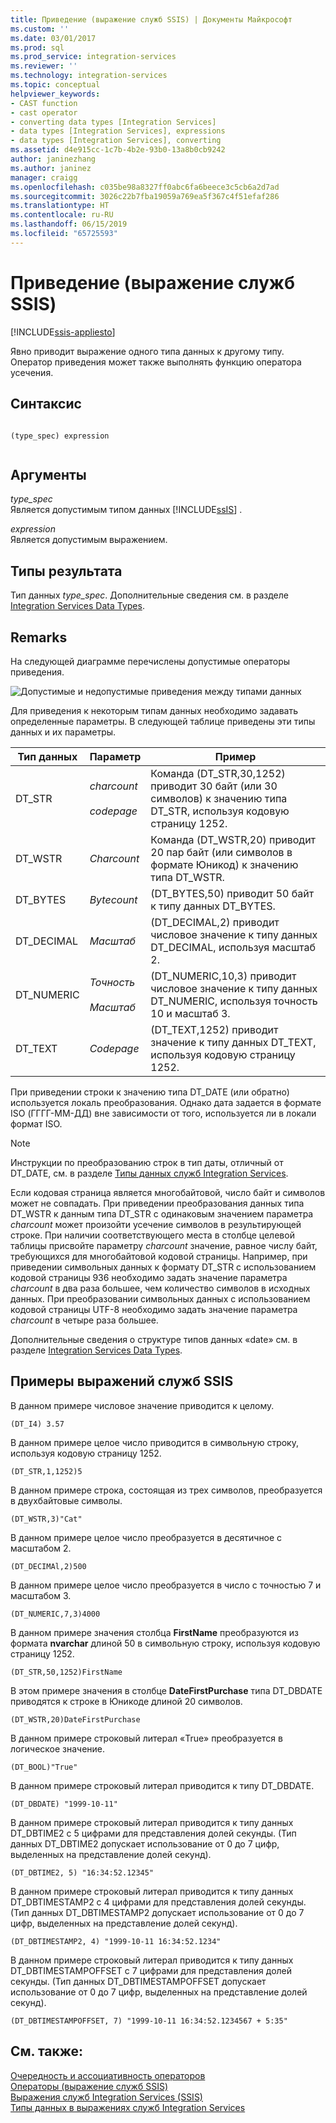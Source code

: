 ```yaml
---
title: Приведение (выражение служб SSIS) | Документы Майкрософт
ms.custom: ''
ms.date: 03/01/2017
ms.prod: sql
ms.prod_service: integration-services
ms.reviewer: ''
ms.technology: integration-services
ms.topic: conceptual
helpviewer_keywords:
- CAST function
- cast operator
- converting data types [Integration Services]
- data types [Integration Services], expressions
- data types [Integration Services], converting
ms.assetid: d4e915cc-1c7b-4b2e-93b0-13a8b0cb9242
author: janinezhang
ms.author: janinez
manager: craigg
ms.openlocfilehash: c035be98a8327ff0abc6fa6beece3c5cb6a2d7ad
ms.sourcegitcommit: 3026c22b7fba19059a769ea5f367c4f51efaf286
ms.translationtype: HT
ms.contentlocale: ru-RU
ms.lasthandoff: 06/15/2019
ms.locfileid: "65725593"
---
```

# <a name="cast-ssis-expression"></a>Приведение (выражение служб SSIS)

[!INCLUDE[ssis-appliesto](../../includes/ssis-appliesto-ssvrpluslinux-asdb-asdw-xxx.md)]


  Явно приводит выражение одного типа данных к другому типу. Оператор приведения может также выполнять функцию оператора усечения.  
  
## <a name="syntax"></a>Синтаксис  
  
```  
  
(type_spec) expression  
  
```  
  
## <a name="arguments"></a>Аргументы  
 *type_spec*  
 Является допустимым типом данных [!INCLUDE[ssIS](../../includes/ssis-md.md)] .  
  
 *expression*  
 Является допустимым выражением.  
  
## <a name="result-types"></a>Типы результата  
 Тип данных *type_spec*. Дополнительные сведения см. в разделе [Integration Services Data Types](../../integration-services/data-flow/integration-services-data-types.md).  
  
## <a name="remarks"></a>Remarks  
 На следующей диаграмме перечислены допустимые операторы приведения.  
  
 ![Допустимые и недопустимые приведения между типами данных](../../integration-services/expressions/media/data-conversion.gif "Допустимые и недопустимые приведения между типами данных")  
  
 Для приведения к некоторым типам данных необходимо задавать определенные параметры. В следующей таблице приведены эти типы данных и их параметры.  
  
|Тип данных|Параметр|Пример|  
|---------------|---------------|-------------|  
|DT_STR|*charcount*<br /><br /> *codepage*|Команда (DT_STR,30,1252) приводит 30 байт (или 30 символов) к значению типа DT_STR, используя кодовую страницу 1252.|  
|DT_WSTR|*Charcount*|Команда (DT_WSTR,20) приводит 20 пар байт (или символов в формате Юникод) к значению типа DT_WSTR.|  
|DT_BYTES|*Bytecount*|(DT_BYTES,50) приводит 50 байт к типу данных DT_BYTES.|  
|DT_DECIMAL|*Масштаб*|(DT_DECIMAL,2) приводит числовое значение к типу данных DT_DECIMAL, используя масштаб 2.|  
|DT_NUMERIC|*Точность*<br /><br /> *Масштаб*|(DT_NUMERIC,10,3) приводит числовое значение к типу данных DT_NUMERIC, используя точность 10 и масштаб 3.|  
|DT_TEXT|*Codepage*|(DT_TEXT,1252) приводит значение к типу данных DT_TEXT, используя кодовую страницу 1252.|  
  
 При приведении строки к значению типа DT_DATE (или обратно) используется локаль преобразования. Однако дата задается в формате ISO (ГГГГ-ММ-ДД) вне зависимости от того, используется ли в локали формат ISO.  
  
> [!NOTE]  
>  Инструкции по преобразованию строк в тип даты, отличный от DT_DATE, см. в разделе [Типы данных служб Integration Services](../../integration-services/data-flow/integration-services-data-types.md).  
  
 Если кодовая страница является многобайтовой, число байт и символов может не совпадать. При приведении преобразования данных типа DT_WSTR к данным типа DT_STR с одинаковым значением параметра *charcount* может произойти усечение символов в результирующей строке. При наличии соответствующего места в столбце целевой таблицы присвойте параметру *charcount* значение, равное числу байт, требующихся для многобайтовой кодовой страницы. Например, при приведении символьных данных к формату DT_STR с использованием кодовой страницы 936 необходимо задать значение параметра *charcount* в два раза большее, чем количество символов в исходных данных. При преобразовании символьных данных с использованием кодовой страницы UTF-8 необходимо задать значение параметра *charcount* в четыре раза большее.  
  
 Дополнительные сведения о структуре типов данных «date» см. в разделе [Integration Services Data Types](../../integration-services/data-flow/integration-services-data-types.md).  
  
## <a name="ssis-expression-examples"></a>Примеры выражений служб SSIS  
 В данном примере числовое значение приводится к целому.  
  
```  
(DT_I4) 3.57  
```  
  
 В данном примере целое число приводится в символьную строку, используя кодовую страницу 1252.  
  
```  
(DT_STR,1,1252)5  
```  
  
 В данном примере строка, состоящая из трех символов, преобразуется в двухбайтовые символы.  
  
```  
(DT_WSTR,3)"Cat"  
```  
  
 В данном примере целое число преобразуется в десятичное с масштабом 2.  
  
```  
(DT_DECIMAl,2)500  
```  
  
 В данном примере целое число преобразуется в число с точностью 7 и масштабом 3.  
  
```  
(DT_NUMERIC,7,3)4000  
```  
  
 В данном примере значения столбца **FirstName** преобразуются из формата **nvarchar** длиной 50 в символьную строку, используя кодовую страницу 1252.  
  
```  
(DT_STR,50,1252)FirstName  
```  
  
 В этом примере значения в столбце **DateFirstPurchase** типа DT_DBDATE приводятся к строке в Юникоде длиной 20 символов.  
  
```  
(DT_WSTR,20)DateFirstPurchase  
```  
  
 В данном примере строковый литерал «True» преобразуется в логическое значение.  
  
```  
(DT_BOOL)"True"  
```  
  
 В данном примере строковый литерал приводится к типу DT_DBDATE.  
  
```  
(DT_DBDATE) "1999-10-11"  
```  
  
 В данном примере строковый литерал приводится к типу данных DT_DBTIME2 с 5 цифрами для представления долей секунды. (Тип данных DT_DBTIME2 допускает использование от 0 до 7 цифр, выделенных на представление долей секунд).  
  
```  
(DT_DBTIME2, 5) "16:34:52.12345"  
```  
  
 В данном примере строковый литерал приводится к типу данных DT_DBTIMESTAMP2 с 4 цифрами для представления долей секунды. (Тип данных DT_DBTIMESTAMP2 допускает использование от 0 до 7 цифр, выделенных на представление долей секунд).  
  
```  
(DT_DBTIMESTAMP2, 4) "1999-10-11 16:34:52.1234"  
```  
  
 В данном примере строковый литерал приводится к типу данных DT_DBTIMESTAMPOFFSET с 7 цифрами для представления долей секунды. (Тип данных DT_DBTIMESTAMPOFFSET допускает использование от 0 до 7 цифр, выделенных на представление долей секунд).  
  
```  
(DT_DBTIMESTAMPOFFSET, 7) "1999-10-11 16:34:52.1234567 + 5:35"  
```  
  
## <a name="see-also"></a>См. также:  
 [Очередность и ассоциативность операторов](../../integration-services/expressions/operator-precedence-and-associativity.md)   
 [Операторы (выражение служб SSIS)](../../integration-services/expressions/operators-ssis-expression.md)   
 [Выражения служб Integration Services (SSIS)](../../integration-services/expressions/integration-services-ssis-expressions.md)   
 [Типы данных в выражениях служб Integration Services](../../integration-services/expressions/integration-services-data-types-in-expressions.md)  
  
  
